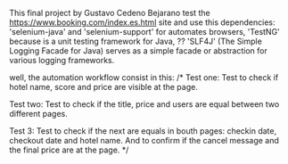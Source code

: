 This final project by Gustavo Cedeno Bejarano test the https://www.booking.com/index.es.html site and use this dependencies: 'selenium-java' and 'selenium-support' for automates browsers, 'TestNG' because is a unit testing framework for Java, ?? 'SLF4J' (The Simple Logging Facade for Java) serves as a simple facade or abstraction for various logging frameworks.

well, the automation workflow consist in this:
/*
Test one: Test to check if hotel name, score and price are visible at the page.

Test two: Test to check if the title, price and users are equal between two different pages.

Test 3:  Test to check if the next are equals in bouth pages: checkin date, checkout date and hotel name. And to confirm if the cancel message and the final price are at the page.
*/
